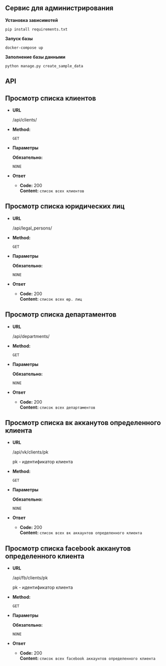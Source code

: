 **Сервис для администрирования**
-----

**Установка зависимотей**

`pip install requirements.txt`

**Запуск базы**

`docker-compose up`

**Заполнение базы данными**

`python manage.py create_sample_data`


**API**
------

**Просмотр списка клиентов**
----

* **URL**

  /api/clients/

* **Method:**

  `GET`
  
*  **Параметры**

   **Обязательно:**
 
   `NONE`


* **Ответ**

  * **Code:** 200 <br />
    **Content:** `cписок всех клиентов`
    

**Просмотр списка юридических лиц**
----

* **URL**

  /api/legal_persons/

* **Method:**

  `GET`
  
*  **Параметры**

   **Обязательно:**
 
   `NONE`


* **Ответ**

  * **Code:** 200 <br />
    **Content:** `cписок всех юр. лиц`
 
 
 
**Просмотр списка департаментов**
----

* **URL**

  /api/departments/

* **Method:**

  `GET`
  
*  **Параметры**

   **Обязательно:**
 
   `NONE`


* **Ответ**

  * **Code:** 200 <br />
    **Content:** `cписок всех департаментов`

**Просмотр списка вк акканутов определенного клиента**
----

* **URL**

  /api/vk/clients/pk
  
  pk - идентификатор клиента

* **Method:**

  `GET`
  
*  **Параметры**

   **Обязательно:**
 
   `NONE`


* **Ответ**

  * **Code:** 200 <br />
    **Content:** `cписок всех вк аккаунтов определенного клиента`


**Просмотр списка facebook акканутов определенного клиента**
----

* **URL**

  /api/fb/clients/pk
  
  pk - идентификатор клиента

* **Method:**

  `GET`
  
*  **Параметры**

   **Обязательно:**
 
   `NONE`


* **Ответ**

  * **Code:** 200 <br />
    **Content:** `cписок всех facebook аккаунтов определенного клиента`

